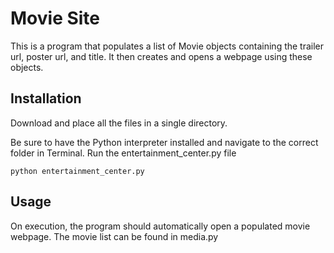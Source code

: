 # Movie Site
This is a program that populates a list of Movie objects containing the trailer url, poster url, and title. It then creates and opens a webpage using these objects.

## Installation
Download and place all the files in a single directory.

Be sure to have the Python interpreter installed and navigate to the correct folder in Terminal. Run the entertainment_center.py file

` python entertainment_center.py `


## Usage

On execution, the program should automatically open a populated movie webpage. The movie list can be found in media.py
